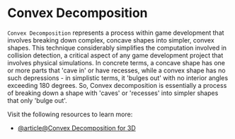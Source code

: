 # Convex Decomposition

`Convex Decomposition` represents a process within game development that involves breaking down complex, concave shapes into simpler, convex shapes. This technique considerably simplifies the computation involved in collision detection, a critical aspect of any game development project that involves physical simulations. In concrete terms, a concave shape has one or more parts that 'cave in' or have recesses, while a convex shape has no such depressions - in simplistic terms, it 'bulges out' with no interior angles exceeding 180 degrees. So, Convex decomposition is essentially a process of breaking down a shape with 'caves' or 'recesses' into simpler shapes that only 'bulge out'.

Visit the following resources to learn more:

- [@article@Convex Decomposition for 3D](https://colin97.github.io/CoACD/)

